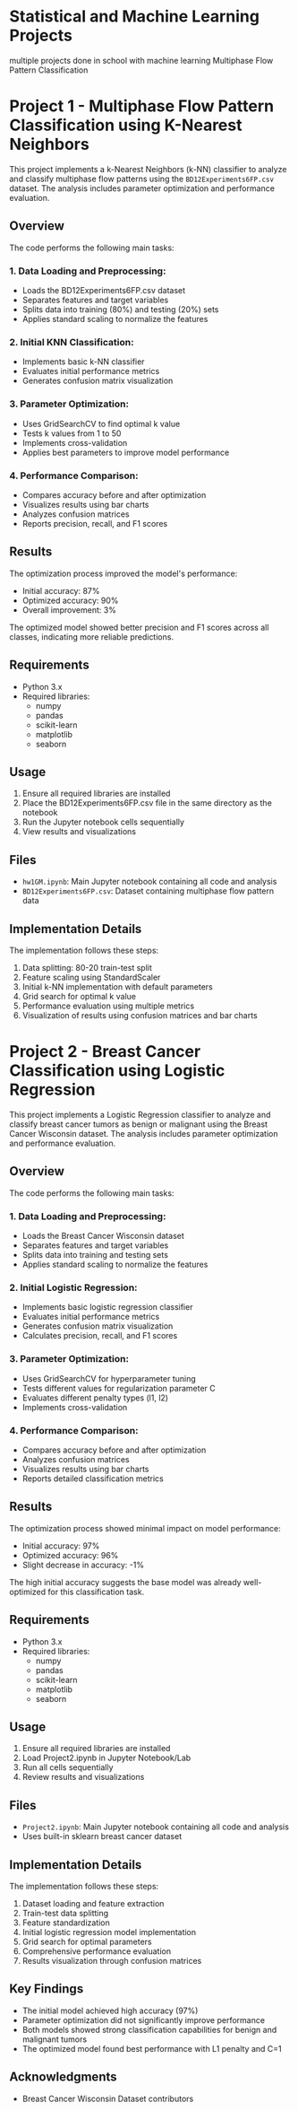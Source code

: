 <h1> Statistical and Machine Learning Projects </h1>
multiple projects done in school with machine learning

<!DOCTYPE html>
<html>
<head>
Multiphase Flow Pattern Classification
</head>
<body>

<h1>Project 1 - Multiphase Flow Pattern Classification using K-Nearest Neighbors</h1>

<p>This project implements a k-Nearest Neighbors (k-NN) classifier to analyze and classify multiphase flow patterns using the <code>BD12Experiments6FP.csv</code> dataset. The analysis includes parameter optimization and performance evaluation.</p>

<h2>Overview</h2>
<p>The code performs the following main tasks:</p>

<h3>1. Data Loading and Preprocessing:</h3>
<ul>
 <li>Loads the BD12Experiments6FP.csv dataset</li>
 <li>Separates features and target variables</li>
 <li>Splits data into training (80%) and testing (20%) sets</li>
 <li>Applies standard scaling to normalize the features</li>
</ul>

<h3>2. Initial KNN Classification:</h3>
<ul>
 <li>Implements basic k-NN classifier</li>
 <li>Evaluates initial performance metrics</li>
 <li>Generates confusion matrix visualization</li>
</ul>

<h3>3. Parameter Optimization:</h3>
<ul>
 <li>Uses GridSearchCV to find optimal k value</li>
 <li>Tests k values from 1 to 50</li>
 <li>Implements cross-validation</li>
 <li>Applies best parameters to improve model performance</li>
</ul>

<h3>4. Performance Comparison:</h3>
<ul>
 <li>Compares accuracy before and after optimization</li>
 <li>Visualizes results using bar charts</li>
 <li>Analyzes confusion matrices</li>
 <li>Reports precision, recall, and F1 scores</li>
</ul>

<h2>Results</h2>
<p>The optimization process improved the model's performance:</p>
<ul>
 <li>Initial accuracy: 87%</li>
 <li>Optimized accuracy: 90%</li>
 <li>Overall improvement: 3%</li>
</ul>
<p>The optimized model showed better precision and F1 scores across all classes, indicating more reliable predictions.</p>

<h2>Requirements</h2>
<ul>
 <li>Python 3.x</li>
 <li>Required libraries:
   <ul>
     <li>numpy</li>
     <li>pandas</li>
     <li>scikit-learn</li>
     <li>matplotlib</li>
     <li>seaborn</li>
   </ul>
 </li>
</ul>

<h2>Usage</h2>
<ol>
 <li>Ensure all required libraries are installed</li>
 <li>Place the BD12Experiments6FP.csv file in the same directory as the notebook</li>
 <li>Run the Jupyter notebook cells sequentially</li>
 <li>View results and visualizations</li>
</ol>

<h2>Files</h2>
<ul>
 <li><code>hw1GM.ipynb</code>: Main Jupyter notebook containing all code and analysis</li>
 <li><code>BD12Experiments6FP.csv</code>: Dataset containing multiphase flow pattern data</li>
</ul>

<h2>Implementation Details</h2>
<p>The implementation follows these steps:</p>
<ol>
 <li>Data splitting: 80-20 train-test split</li>
 <li>Feature scaling using StandardScaler</li>
 <li>Initial k-NN implementation with default parameters</li>
 <li>Grid search for optimal k value</li>
 <li>Performance evaluation using multiple metrics</li>
 <li>Visualization of results using confusion matrices and bar charts</li>
</ol>

<head>
<title>Breast Cancer Classification Project</title>
</head>
<body>
<h1>Project 2 - Breast Cancer Classification using Logistic Regression</h1>
<p>This project implements a Logistic Regression classifier to analyze and classify breast cancer tumors as benign or malignant using the Breast Cancer Wisconsin dataset. The analysis includes parameter optimization and performance evaluation.</p>

<h2>Overview</h2>
<p>The code performs the following main tasks:</p>

<h3>1. Data Loading and Preprocessing:</h3>
<ul>
 <li>Loads the Breast Cancer Wisconsin dataset</li>
 <li>Separates features and target variables</li>
 <li>Splits data into training and testing sets</li>
 <li>Applies standard scaling to normalize the features</li>
</ul>

<h3>2. Initial Logistic Regression:</h3>
<ul>
 <li>Implements basic logistic regression classifier</li>
 <li>Evaluates initial performance metrics</li>
 <li>Generates confusion matrix visualization</li>
 <li>Calculates precision, recall, and F1 scores</li>
</ul>

<h3>3. Parameter Optimization:</h3>
<ul>
 <li>Uses GridSearchCV for hyperparameter tuning</li>
 <li>Tests different values for regularization parameter C</li>
 <li>Evaluates different penalty types (l1, l2)</li>
 <li>Implements cross-validation</li>
</ul>

<h3>4. Performance Comparison:</h3>
<ul>
 <li>Compares accuracy before and after optimization</li>
 <li>Analyzes confusion matrices</li>
 <li>Visualizes results using bar charts</li>
 <li>Reports detailed classification metrics</li>
</ul>

<h2>Results</h2>
<p>The optimization process showed minimal impact on model performance:</p>
<ul>
 <li>Initial accuracy: 97%</li>
 <li>Optimized accuracy: 96%</li>
 <li>Slight decrease in accuracy: -1%</li>
</ul>
<p>The high initial accuracy suggests the base model was already well-optimized for this classification task.</p>

<h2>Requirements</h2>
<ul>
 <li>Python 3.x</li>
 <li>Required libraries:
   <ul>
     <li>numpy</li>
     <li>pandas</li>
     <li>scikit-learn</li>
     <li>matplotlib</li>
     <li>seaborn</li>
   </ul>
 </li>
</ul>

<h2>Usage</h2>
<ol>
 <li>Ensure all required libraries are installed</li>
 <li>Load Project2.ipynb in Jupyter Notebook/Lab</li>
 <li>Run all cells sequentially</li>
 <li>Review results and visualizations</li>
</ol>

<h2>Files</h2>
<ul>
 <li><code>Project2.ipynb</code>: Main Jupyter notebook containing all code and analysis</li>
 <li>Uses built-in sklearn breast cancer dataset</li>
</ul>

<h2>Implementation Details</h2>
<p>The implementation follows these steps:</p>
<ol>
 <li>Dataset loading and feature extraction</li>
 <li>Train-test data splitting</li>
 <li>Feature standardization</li>
 <li>Initial logistic regression model implementation</li>
 <li>Grid search for optimal parameters</li>
 <li>Comprehensive performance evaluation</li>
 <li>Results visualization through confusion matrices</li>
</ol>

<h2>Key Findings</h2>
<ul>
 <li>The initial model achieved high accuracy (97%)</li>
 <li>Parameter optimization did not significantly improve performance</li>
 <li>Both models showed strong classification capabilities for benign and malignant tumors</li>
 <li>The optimized model found best performance with L1 penalty and C=1</li>
</ul>

<h2>Acknowledgments</h2>
<ul>
 <li>Breast Cancer Wisconsin Dataset contributors</li>
</ul>


</body>
</html>
